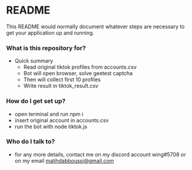 # README #

This README would normally document whatever steps are necessary to get your application up and running.

### What is this repository for? ###

* Quick summary
    *   Read original tiktok profiles from accounts.csv
    *   Bot will open browser, solve geetest captcha
    *   Then will collect first 10 profiles
    *   Write result in tiktok_result.csv


### How do I get set up? ###

*   open terminal and run npm i
*   insert original account in accounts.csv
*   run the bot with node tiktok.js


### Who do I talk to? ###

* for any more details, contact me on my discord account wing#5708 or on my email malihdabboussi@gmail.com